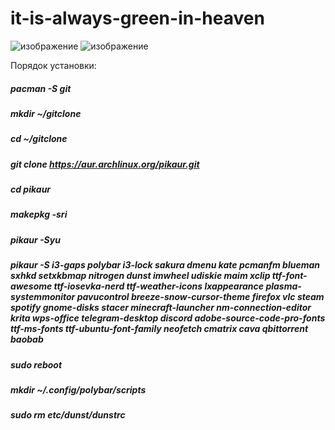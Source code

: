 # it-is-always-green-in-heaven

![изображение](https://user-images.githubusercontent.com/95053089/147484340-07cc2753-6376-4209-b33f-c40fcf2b350f.png)
![изображение](https://user-images.githubusercontent.com/95053089/147536568-6eb7939d-56f6-4549-b0cf-daa872b94862.png)


Порядок установки:
##### pacman -S git
##### mkdir ~/gitclone
##### cd ~/gitclone
##### git clone https://aur.archlinux.org/pikaur.git
##### cd pikaur
##### makepkg -sri
##### pikaur -Syu
##### pikaur -S i3-gaps polybar i3-lock sakura dmenu kate pcmanfm blueman sxhkd setxkbmap nitrogen dunst imwheel udiskie maim xclip ttf-font-awesome ttf-iosevka-nerd ttf-weather-icons lxappearance plasma-systemmonitor pavucontrol breeze-snow-cursor-theme firefox vlc steam spotify gnome-disks stacer minecraft-launcher nm-connection-editor krita wps-office telegram-desktop discord adobe-source-code-pro-fonts ttf-ms-fonts ttf-ubuntu-font-family neofetch cmatrix cava qbittorrent baobab
##### sudo reboot
##### mkdir ~/.config/polybar/scripts
##### sudo rm etc/dunst/dunstrc

